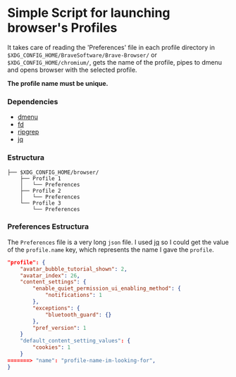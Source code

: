 # Simple Script for launching browser's Profiles

It takes care of reading the 'Preferences' file in each profile directory in `$XDG_CONFIG_HOME/BraveSoftware/Brave-Browser/` or `$XDG_CONFIG_HOME/chromium/`, gets the name of the profile, pipes to dmenu and opens browser with the selected profile.

__The profile name must be unique.__

### Dependencies

- [dmenu](https://tools.suckless.org/dmenu/)
- [fd](https://github.com/sharkdp/fd)
- [ripgrep](https://github.com/BurntSushi/ripgrep)
- [jq](https://github.com/stedolan/jq)

### Estructura

```
├── $XDG_CONFIG_HOME/browser/
    ├── Profile 1
    │   └── Preferences
    ├── Profile 2
    │   └── Preferences
    └── Profile 3
        └── Preferences
```


### Preferences Estructura

The `Preferences` file is a very long `json` file. I used [jq](https://github.com/stedolan/jq) so I could get the value of the `profile.name` key, which represents the name I gave the `profile`.

```json
"profile": {
    "avatar_bubble_tutorial_shown": 2,
    "avatar_index": 26,
    "content_settings": {
        "enable_quiet_permission_ui_enabling_method": {
            "notifications": 1
        },
        "exceptions": {
            "bluetooth_guard": {}
        },
        "pref_version": 1
    }
    "default_content_setting_values": {
        "cookies": 1
    }
=======> "name": "profile-name-im-looking-for",
}
```

